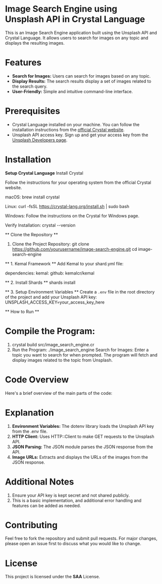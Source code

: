 # Image Search Engine using Unsplash API in Crystal Language

This is an Image Search Engine application built using the Unsplash API and Crystal Language. It allows users to search for images on any topic and displays the resulting images.

# Features

- **Search for Images:** Users can search for images based on any topic.
- **Display Results:** The search results display a set of images related to the search query.
- **User-Friendly:** Simple and intuitive command-line interface.

# Prerequisites

- Crystal Language installed on your machine. You can follow the installation instructions from the [official Crystal website](https://crystal-lang.org/install/).
- Unsplash API access key. Sign up and get your access key from the [Unsplash Developers page](https://unsplash.com/developers).

# Installation

**Setup Crystal Language**
Install Crystal

Follow the instructions for your operating system from the official Crystal website.

macOS:
brew install crystal

Linux:
curl -fsSL https://crystal-lang.org/install.sh | sudo bash

Windows:
Follow the instructions on the Crystal for Windows page.

Verify Installation:
crystal --version

** Clone the Repository **
1. Clone the Project Repository:
git clone https://github.com/yourusername/image-search-engine.git
cd image-search-engine

** 1. Kemal Framework **
Add Kemal to your shard.yml file:

dependencies:
  kemal:
    github: kemalcr/kemal
    
** 2. Install Shards **
shards install

** 3. Setup Environment Variables **
Create a `.env` file in the root directory of the project and add your Unsplash API key:
UNSPLASH_ACCESS_KEY=your_access_key_here

** How to Run **
# Compile the Program:
1. crystal build src/image_search_engine.cr
2. Run the Program:
./image_search_engine
Search for Images:
Enter a topic you want to search for when prompted. The program will fetch and display images related to the topic from Unsplash.

# Code Overview
Here's a brief overview of the main parts of the code:

# Explanation
1. **Environment Variables:** The dotenv library loads the Unsplash API key from the .env file.
2. **HTTP Client:** Uses HTTP::Client to make GET requests to the Unsplash API.
3. **JSON Parsing:** The JSON module parses the JSON response from the API.
4. **Image URLs:** Extracts and displays the URLs of the images from the JSON response.

# Additional Notes
1. Ensure your API key is kept secret and not shared publicly.
2. This is a basic implementation, and additional error handling and features can be added as needed.
# Contributing
Feel free to fork the repository and submit pull requests. For major changes, please open an issue first to discuss what you would like to change.

# License
This project is licensed under the **SAA** License.
